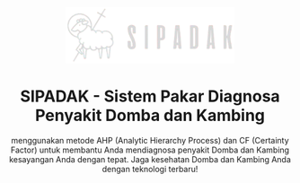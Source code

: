 <p align="center">
  <a href="#">
    <img src="assets/fe/assets/images/logo_dark.png" alt="SIPADAK logo" height="100">
  </a>
</p>

<h1 align="center">SIPADAK - Sistem Pakar Diagnosa Penyakit Domba dan Kambing  </h1>

<p align="center">
  menggunakan metode AHP (Analytic Hierarchy Process) dan CF
              (Certainty Factor) untuk membantu Anda mendiagnosa penyakit
              Domba dan Kambing kesayangan Anda dengan tepat. Jaga kesehatan Domba dan Kambing
              Anda dengan teknologi terbaru!
</p>
